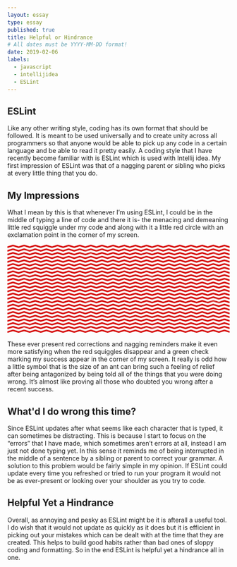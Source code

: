 ```yaml
---
layout: essay
type: essay
published: true
title: Helpful or Hindrance
# All dates must be YYYY-MM-DD format!
date: 2019-02-06
labels:
  - javascript
  - intellijidea
  - ESLint
---
```


## ESLint
Like any other writing style, coding has its own format that should be followed. It is meant to be used universally and to create unity across all programmers so that anyone would be able to pick up any code in a certain language and be able to read it pretty easily. A coding style that I have recently become familiar with is ESLint which is used with Intellij idea. My first impression of ESLint was that of a nagging parent or sibling who picks at every little thing that you do.

## My Impressions
What I mean by this is that whenever I’m using ESLint, I could be in the middle of typing a line of code and there it is- the menacing and demeaning little red squiggle under my code and along with it a little red circle with an exclamation point in the corner of my screen. 

<img class="red squiggle" src="../images/redunderline.png" width = "600" height = "200">

These ever present red corrections and nagging reminders make it even more satisfying when the red squiggles disappear and a green check marking my success appear in the corner of my screen. It really is odd how a little symbol that is the size of an ant can bring such a feeling of relief after being antagonized by being told all of the things that you were doing wrong. It’s almost like proving all those who doubted you wrong after a recent success. 

## What'd I do wrong this time?
Since ESLint updates after what seems like each character that is typed, it can sometimes be distracting. This is because I start to focus on the “errors” that I have made, which sometimes aren’t errors at all, instead I am just not done typing yet. In this sense it reminds me of being interrupted in the middle of a sentence by a sibling or parent to correct your grammar. A solution to this problem would be fairly simple in my opinion. If ESLint could update every time you refreshed or tried to run your program it would not be as ever-present or looking over your shoulder as you try to code. 

## Helpful Yet a Hindrance
Overall, as annoying and pesky as ESLint might be it is afterall a useful tool. I do wish that it would not update as quickly as it does but it is efficient in picking out your mistakes which can be dealt with at the time that they are created. This helps to build good habits rather than bad ones of sloppy coding and formatting. So in the end ESLint is helpful yet a hindrance all in one.
